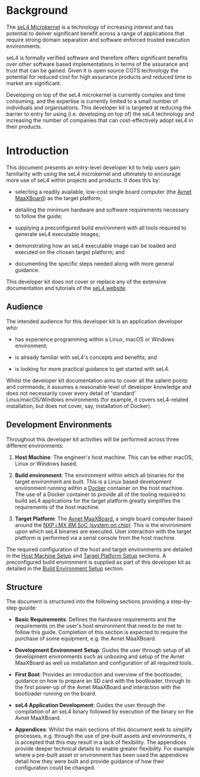 # Background

The [seL4 Microkernel](https://sel4.systems) is a technology of increasing interest and has potential to deliver significant benefit across a range of applications that require strong domain separation and software enforced trusted execution environments.

seL4 is formally verified software and therefore offers significant benefits over other software based implementations in terms of the assurance and trust that can be gained. Given it is open source COTS technology the potential for reduced cost for high assurance products and reduced time to market are significant.

Developing on top of the seL4 microkernel is currently complex and time consuming, and the expertise is currently limited to a small number of individuals and organisations. This developer kit is targeted at reducing the barrier to entry for using (i.e. developing on top of) the seL4 technology and increasing the number of companies that can cost-effectively adopt seL4 in their products.

# Introduction

This document presents an entry-level developer kit to help users gain familiarity with using the seL4 microkernel and ultimately to encourage more use of seL4 within projects and products. It does this by:
- selecting a readily available, low-cost single board computer (the [Avnet MaaXBoard](https://www.avnet.com/wps/portal/us/products/avnet-boards/avnet-board-families/maaxboard/maaxboard/)) as the target platform;

- detailing the minimum hardware and software requirements necessary to follow the guide;

- supplying a preconfigured build environment with all tools required to generate seL4 executable images;

- demonstrating how an seL4 executable image can be loaded and executed on the chosen target platform; and

- documenting the specific steps needed along with more general guidance.

This developer kit does not cover or replace any of the extensive documentation and tutorials of the [seL4 website](https://sel4.systems). 

## Audience

The intended audience for this developer kit is an application developer who:
- has experience programming within a Linux, macOS or Windows environment;

- is already familiar with seL4's concepts and benefits; and

- is looking for more practical guidance to get started with seL4.

Whilst the developer kit documentation aims to cover all the salient points and commands, it assumes a reasonable level of developer knowledge and does not necessarily cover every detail of 'standard' Linux/macOS/Windows environments (for example, it covers seL4-related installation, but does not cover, say, installation of Docker).

## Development Environments

Throughout this developer kit activities will be performed across three different environments:

1. **Host Machine**: The engineer's host machine. This can be either macOS, Linux or Windows based. 

2. **Build environment**: The environment within which all binaries for the target environment are built. This is a Linux based development environment running within a [Docker](https://www.docker.com) container on the host machine. The use of a Docker container to provide all of the tooling required to build seL4 applications for the target platform greatly simplifies the requirements of the host machine.

3. **Target Platform**: The [Avnet MaaXBoard](https://www.avnet.com/wps/portal/us/products/avnet-boards/avnet-board-families/maaxboard/maaxboard/), a single board computer based around the [NXP i.MX 8M SoC (system on chip)](https://www.nxp.com/products/processors-and-microcontrollers/arm-processors/i-mx-applications-processors/i-mx-8-processors/i-mx-8m-family-armcortex-a53-cortex-m4-audio-voice-video:i.MX8M). This is the environment upon which seL4 binaries are executed. User interaction with the target platform is performed via a serial console from the host machine.

The required configuration of the host and target environments are detailed in the [Host Machine Setup](host_machine_setup.md) and [Target Platform Setup](target_platform_setup.md) sections. A preconfigured build environment is supplied as part of this developer kit as detailed in the [Build Environment Setup](build_environment_setup.md) section.

## Structure

The document is structured into the following sections providing a step-by-step guuide:

- **Basic Requirements**: Defines the hardware requirements and the requirements on the user's host environment that need to be met to follow this guide. Completion of this section is expected to require the purchase of some equipment, e.g. the Avnet MaaXBoard.
  
- **Development Environment Setup**: Guides the user through setup of all development environments such as unboxing and setup of the Avnet MaaXBoard as well us installation and configuration of all required tools.

- **First Boot**: Provides an introduction and overview of the bootloader, guidance on how to prepare an SD card with the bootloader, through to the first power-up of the Avnet MaaXBoard and interaction with the bootloader running on the board.

- **seL4 Application Development**: Guides the user through the compilation of an seL4 binary followed by execution of the binary on the Avnet MaaXBoard.

- **Appendices**: Whilst the main sections of this document seek to simplify processes, e.g. through the use of pre-built assets and environments, it is accepted that this may result in a lack of flexibility. The appendices provide deeper technical details to enable greater flexibility. For example where a pre-built asset or environment has been used the appendices detail how they were built and provide guidance of how their configuration could be changed.